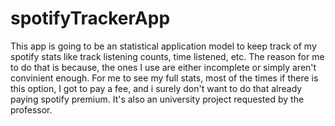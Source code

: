 # spotifyTrackerApp
This app is going to be an statistical application model to keep track of my spotify stats like track listening counts, time listened, etc.
The reason for me to do that is because, the ones I use are either incomplete or simply aren't convinient enough. For me to see my full stats, most of the times if there is this option, I got to pay a fee, and i surely don't want to do that already paying spotify premium. 
It's also an university project requested by the professor.
